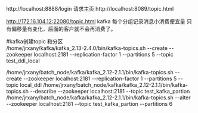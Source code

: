 http://localhost:8888/login 请求主页
http://localhost:8089/topic.html


http://172.16.104.12:22080/topic.html
kafka  每个分组记录消息小消费便宜量    只有偏移量有变化，后面的客户就不会再消费了。

#kafka创建topic  和分区  
/home/jrxany/kafka/kafka_2.13-2.4.0/bin/kafka-topics.sh --create --zookeeper localhost:2181 --replication-factor 1 --partitions 5 --topic test_ddl_local



/home/jrxany/batch_node/kafka/kafka_2.12-2.1.1/bin/kafka-topics.sh --create --zookeeper localhost:2181 --replication-factor 1 --partitions 5 --topic local_ddl
/home/jrxany/batch_node/kafka/kafka_2.12-2.1.1/bin/kafka-topics.sh --describe --zookeeper localhost:2181 --topic test_kafka_partion
/home/jrxany/batch_node/kafka/kafka_2.12-2.1.1/bin/kafka-topics.sh --alter --zookeeper localhost:2181 --topic test_kafka_partion --partitions 6
